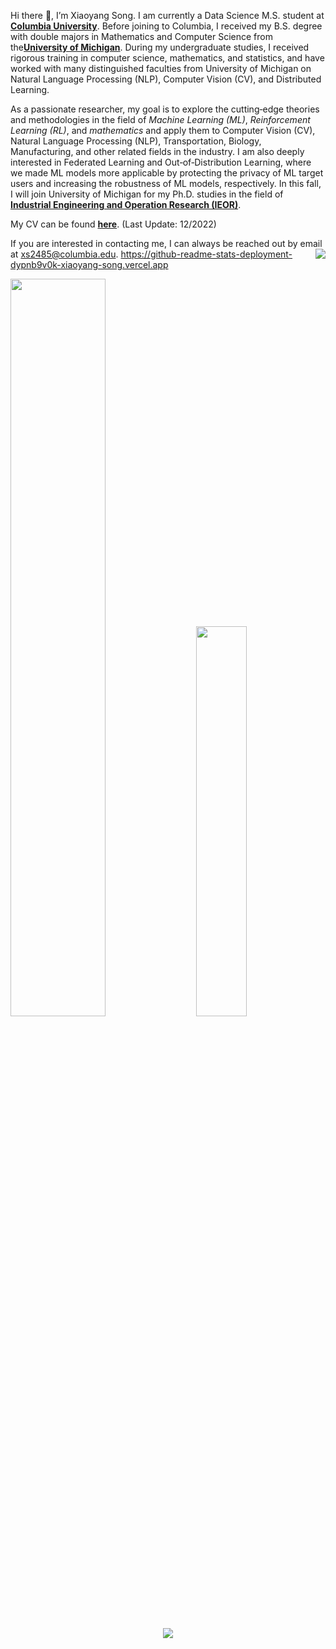 Hi there :wave:, I’m Xiaoyang Song. I am currently a Data Science M.S. student at [**Columbia University**](https://www.columbia.edu/). Before joining to Columbia, I received my B.S. degree with double majors in Mathematics and Computer Science from the[**University of Michigan**](https://umich.edu/). During my undergraduate studies, I received rigorous training in computer science, mathematics, and statistics, and have worked with many distinguished faculties from University of Michigan on Natural Language Processing (NLP), Computer Vision (CV), and Distributed Learning. 

As a passionate researcher, my goal is to explore the cutting‐edge theories and methodologies in the field of _Machine Learning (ML)_, _Reinforcement Learning (RL)_, and _mathematics_ and apply them to Computer Vision (CV), Natural Language Processing (NLP), Transportation, Biology, Manufacturing, and other related fields in the industry. I am also deeply interested in Federated Learning and Out‐of‐Distribution Learning, where we made ML models more applicable by protecting the privacy of ML target users and increasing the robustness of ML models, respectively. In this fall, I will join University of Michigan for my Ph.D. studies in the field of [**Industrial Engineering and Operation Research (IEOR)**](https://ioe.engin.umich.edu/). 

My CV can be found [**here**](https://github.com/Xiaoyang-Song/Xiaoyang-Song/blob/main/Xiaoyang%20Song%20CV.pdf). (Last Update: 12/2022)

If you are interested in contacting me, I can always be reached out by email at xs2485@columbia.edu. <img align="right" src="https://komarev.com/ghpvc/?username=Xiaoyang-Song&color=yellow">
https://github-readme-stats-deployment-dypnb9v0k-xiaoyang-song.vercel.app
<div class='container'>
<img style="height: auto; width: 55%;" class="img" src="https://github-readme-stats-deployment-dypnb9v0k-xiaoyang-song.vercel.app/api?username=Xiaoyang-Song&theme=radical&show_icons=true&count_private=true"/>
&nbsp;
&nbsp;
<!-- <img style="height: auto; width: 40%;" class="img" src="https://github-readme-stats-deployment-2rddv30i8-xiaoyang-song.vercel.app/api/top-langs/?username=Xiaoyang-Song&langs_count=8&layout=compact&theme=highcontrast&hide=makefile,shaderlab&count_private=true" /></div>
</div> -->
<img style="height: auto; width: 40%;" class="img" src="https://github-readme-stats-deployment-dypnb9v0k-xiaoyang-song.vercel.app/api/top-langs/?username=Xiaoyang-Song&langs_count=8&layout=compact&theme=highcontrast&hide=jupyter%20notebook,html,makefile,shaderlab&count_private=true" /></div>
</div>

<p align="center">
 <img align="center" src="https://github-readme-stats.vercel.app/api/wakatime?username=xysong25&theme=tokyonight&v=2&range=last_7_days" />
</p>
<!---
Xiaoyang-Song/Xiaoyang-Song is a ✨ special ✨ repository because its `README.md` (this file) appears on your GitHub profile.
You can click the Preview link to take a look at your changes.
--->
